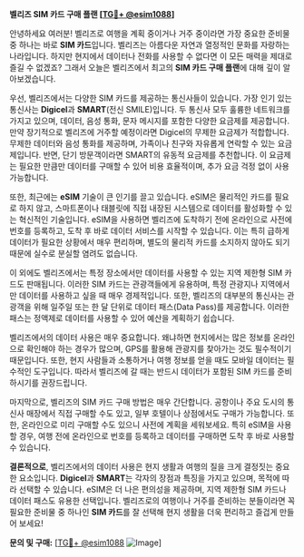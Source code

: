 **벨리즈 SIM 카드 구매 플랜 [[TG💪+ @esim1088](https://t.me/s/esim1088)]**

안녕하세요 여러분! 벨리즈로 여행을 계획 중이거나 거주 중이라면 가장 중요한 준비물 중 하나는 바로 **SIM 카드**입니다. 벨리즈는 아름다운 자연과 열정적인 문화를 자랑하는 나라입니다. 하지만 현지에서 데이터나 전화를 사용할 수 없다면 이 모든 매력을 제대로 즐길 수 없겠죠? 그래서 오늘은 벨리즈에서 최고의 **SIM 카드 구매 플랜**에 대해 깊이 알아보겠습니다.

우선, 벨리즈에서는 다양한 SIM 카드를 제공하는 통신사들이 있습니다. 가장 인기 있는 통신사는 **Digicel**과 **SMART**(전신 SMILE)입니다. 두 통신사 모두 훌륭한 네트워크를 가지고 있으며, 데이터, 음성 통화, 문자 메시지를 포함한 다양한 요금제를 제공합니다. 만약 장기적으로 벨리즈에 거주할 예정이라면 Digicel의 무제한 요금제가 적합합니다. 무제한 데이터와 음성 통화를 제공하며, 가족이나 친구와 자유롭게 연락할 수 있는 요금제입니다. 반면, 단기 방문객이라면 SMART의 유동적 요금제를 추천합니다. 이 요금제는 필요한 만큼만 데이터를 구매할 수 있어 비용 효율적이며, 추가 요금 걱정 없이 사용 가능합니다.

또한, 최근에는 **eSIM** 기술이 큰 인기를 끌고 있습니다. eSIM은 물리적인 카드를 필요로 하지 않고, 스마트폰이나 태블릿에 직접 내장된 시스템으로 데이터를 활성화할 수 있는 혁신적인 기술입니다. eSIM을 사용하면 벨리즈에 도착하기 전에 온라인으로 사전에 번호를 등록하고, 도착 후 바로 데이터 서비스를 시작할 수 있습니다. 이는 특히 급하게 데이터가 필요한 상황에서 매우 편리하며, 별도의 물리적 카드를 소지하지 않아도 되기 때문에 실수로 분실할 염려도 없습니다.

이 외에도 벨리즈에서는 특정 장소에서만 데이터를 사용할 수 있는 지역 제한형 SIM 카드도 판매됩니다. 이러한 SIM 카드는 관광객들에게 유용하며, 특정 관광지나 지역에서만 데이터를 사용하고 싶을 때 매우 경제적입니다. 또한, 벨리즈의 대부분의 통신사는 관광객을 위해 일주일 또는 한 달 단위로 데이터 패스(Data Pass)를 제공합니다. 이러한 패스는 정액제로 데이터를 사용할 수 있어 예산을 계획하기 쉽습니다.

벨리즈에서의 데이터 사용은 매우 중요합니다. 왜냐하면 현지에서는 많은 정보를 온라인으로 확인해야 하는 경우가 많으며, GPS를 활용해 관광지를 찾아가는 것도 필수적이기 때문입니다. 또한, 현지 사람들과 소통하거나 여행 정보를 얻을 때도 모바일 데이터는 필수적인 도구입니다. 따라서 벨리즈에 갈 때는 반드시 데이터가 포함된 SIM 카드를 준비하시기를 권장드립니다.

마지막으로, 벨리즈의 SIM 카드 구매 방법은 매우 간단합니다. 공항이나 주요 도시의 통신사 매장에서 직접 구매할 수도 있고, 일부 호텔이나 상점에서도 구매가 가능합니다. 또한, 온라인으로 미리 구매할 수도 있으니 사전에 계획을 세워보세요. 특히 eSIM을 사용할 경우, 여행 전에 온라인으로 번호를 등록하고 데이터를 구매하면 도착 후 바로 사용할 수 있습니다.

**결론적으로**, 벨리즈에서의 데이터 사용은 현지 생활과 여행의 질을 크게 결정짓는 중요한 요소입니다. **Digicel**과 **SMART**는 각자의 장점과 특징을 가지고 있으며, 목적에 따라 선택할 수 있습니다. eSIM은 더 나은 편의성을 제공하며, 지역 제한형 SIM 카드나 데이터 패스도 유용한 선택입니다. 벨리즈로의 여행이나 거주를 준비하는 분들이라면 꼭 필요한 준비물 중 하나인 **SIM 카드**를 잘 선택해 현지 생활을 더욱 편리하고 즐겁게 만들어 보세요!

**문의 및 구매:** [[TG💪+ @esim1088](https://t.me/s/esim1088) ![Image](https://i.postimg.cc/Y0z9fWf4/image.png)]